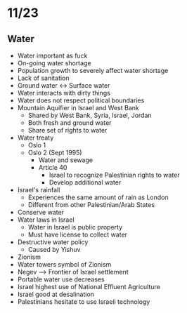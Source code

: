# 11/23

## Water
- Water important as fuck
- On-going water shortage
- Population growth to severely affect water shortage
- Lack of sanitation
- Ground water <-> Surface water
- Water interacts with dirty things
- Water does not respect political boundaries
- Mountain Aquifier in Israel and West Bank
  - Shared by West Bank, Syria, Israel, Jordan
  - Both fresh and ground water
  - Share set of rights to water
- Water treaty
  - Oslo 1
  - Oslo 2 (Sept 1995)
    - Water and sewage
    - Article 40
      - Israel to recognize Palestinian rights to water
      - Develop additional water
- Israel's rainfall
  - Experiences the same amount of rain as London
  - Different from other Palestinian/Arab States
- Conserve water
- Water laws in Israel
  - Water in Israel is public property
  - Must have license to collect water
- Destructive water policy
  - Caused by Yishuv
 - Zionism
  - Water towers symbol of Zionism
  - Negev --> Frontier of Israel settlement
- Portable water use decreases
- Israel highest use of National Effluent Agriculture
- Israel good at desalination
- Palestinians hesitate to use Israeli technology
